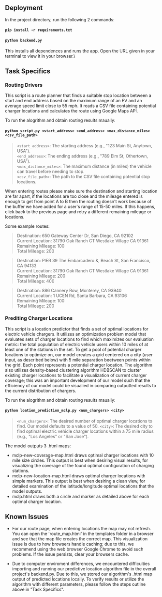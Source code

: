 ## Deployment

In the project directory, run the following 2 commands:

#### `pip install -r requirements.txt`

#### `python backend.py`

This installs all dependences and runs the app. Open the URL given in your terminal to view it in your browser.\

## Task Specifics
### Routing Drivers
This script is a route planner that finds a suitable stop location between a start and end address based on the maximum range of an EV and an average speed limit close to 55 mph. It reads a CSV file containing potential charger locations and calculates the route using Google Maps API.

To run the alogrithm and obtain routing results maually:

#### `python script.py <start_address> <end_address> <max_distance_miles> <csv_file_path>`
> `<start_address>`: The starting address (e.g., "123 Main St, Anytown, USA").  
`<end_address>`: The ending address (e.g., "789 Elm St, Othertown, USA").  
`<max_distance_miles>`: The maximum distance (in miles) the vehicle can travel before needing to stop.  
`<csv_file_path>`: The path to the CSV file containing potential stop locations.

When entering routes please make sure the destination and starting location are far apart, if the locations are too close and the mileage entered is enough to get from point A to B then the routing doesn't work because of the buffer we have added for a user's range of 15-50 miles. If this happens, click back to the previous page and retry a different remaining mileage or locations.

Some example routes:
> Destination: 650 Gateway Center Dr, San Diego, CA 92102  
Current Location: 31790 Oak Ranch CT Westlake Village CA 91361  
Remaining Mileage: 100  
Total Mileage: 200

> Destination: PIER 39 The Embarcadero &, Beach St, San Francisco, CA 94133  
Current Location: 31790 Oak Ranch CT Westlake Village CA 91361  
Remaining Mileage: 200  
Total Mileage: 400

> Destination: 886 Cannery Row, Monterey, CA 93940  
Current Location: 1 UCEN Rd, Santa Barbara, CA 93106  
Remaining Mileage: 100  
Total Mileage: 200

### Prediting Charger Locations
This script is a location predictor that finds a set of optimal locations for electric vehicle chargers. It utilizes an optimization problem model that evaluates sets of charger locations to find which maximizes our evaluation metric: the total population of electric vehicle users within 10 miles of at least one of the stations in the set. To get a pool of potential charger locations to optimize on, our model creates a grid centered on a city (user input, as described below) with 5 mile separation beetween points within the grid. Each point represents a potential charger location. The algorithm also utilizes density-based clustering algorithm HDBSCAN to cluster existing charger locations to facilitate a visualization of current charger coverage; this was an important development of our model such that the efficiency of our model could be visualied in comparing outputted results to the current distribution of chargers.

To run the alogrithm and obtain routing results maually:

#### `python loation_prediction_mclp.py <num_chargers> <city>`
> `<num_chargers>`: The desired number of optimal charger locations to find. Our model defaults to a value of 50. 
`<city>`: The desired city to find optimal electric vehicle charger locations within a 75 mile radius (e.g., "Los Angeles" or "San Jose").

The model outputs 3 .html maps: 
- mclp-new-coverage-map.html draws optimal charger locations with 10 mile size circles. This output is best when desiring visual results, for visualizing the coverage of the found optimal configuration of charging stations.
- mclp-new-location-map.html draws optimal charger locations with simple markers. This output is best when desiring a clean view, for detailed examination of the latitude/longitude optimal locations that the model outputs. 
- mclp.html draws both a circle and marker as detailed above for each optimal charger location.

## Known Issues

- For our route page, when entering locations the map may not refresh. You can open the 'route_map.html' in the templates folder in a browser and see that the map file creates the correct map. This visualization issue is due to how browsers handle caching; due to this, we recommend using the web browser Google Chrome to avoid such problems. If the issue persists, clear your browsers cache. 

- Due to computer enviroment differences, we encountered difficulties importing and running our predictive location algorithm file in the overall project's backend.py. Due to this, we stored our algorithm's .html map output of predicted locations locally. To verify results or utilize the algorithm with different parameters, please follow the steps outline above in "Task Specifics". 
